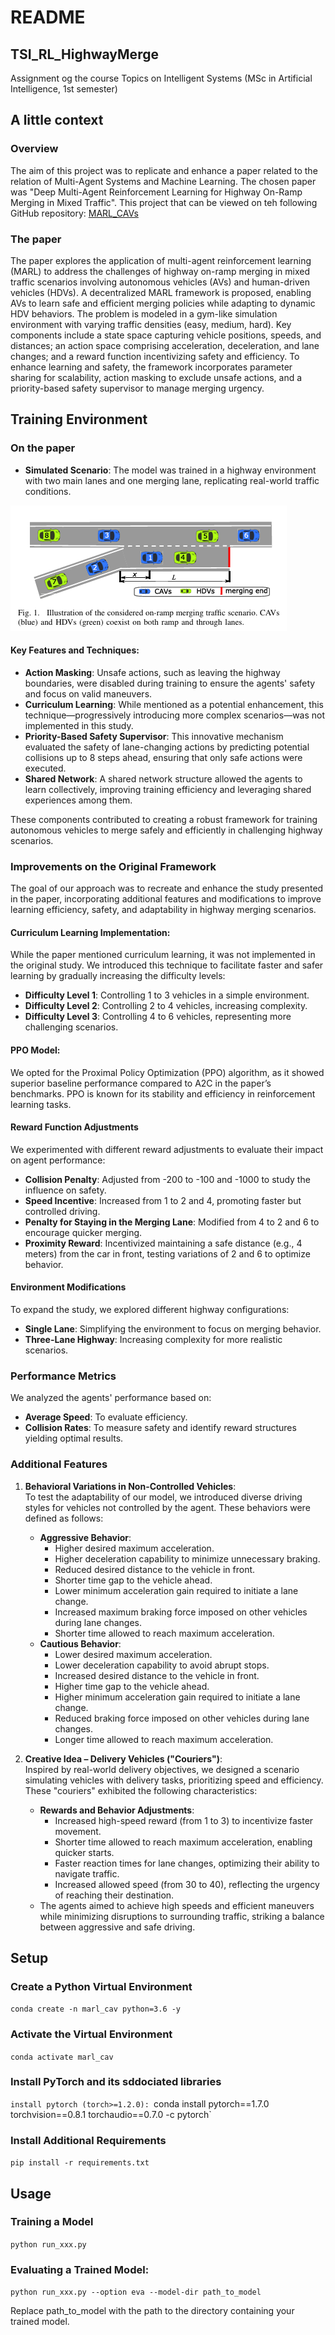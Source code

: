 # README

## TSI_RL_HighwayMerge
Assignment og the course Topics on Intelligent Systems (MSc in Artificial Intelligence, 1st semester)

## A little context
### Overview
The aim of this project was to replicate and enhance a paper related to the relation of Multi-Agent Systems and Machine Learning. The chosen paper was "Deep Multi-Agent Reinforcement Learning for Highway On-Ramp Merging in Mixed Traffic". This project that can be viewed on teh following GitHub repository: [MARL_CAVs](https://github.com/DongChen06/MARL_CAVs?tab=readme-ov-file)

### The paper
The paper explores the application of multi-agent reinforcement learning (MARL) to address the challenges of highway on-ramp merging in mixed traffic scenarios involving autonomous vehicles (AVs) and human-driven vehicles (HDVs). A decentralized MARL framework is proposed, enabling AVs to learn safe and efficient merging policies while adapting to dynamic HDV behaviors. The problem is modeled in a gym-like simulation environment with varying traffic densities (easy, medium, hard). Key components include a state space capturing vehicle positions, speeds, and distances; an action space comprising acceleration, deceleration, and lane changes; and a reward function incentivizing safety and efficiency. To enhance learning and safety, the framework incorporates parameter sharing for scalability, action masking to exclude unsafe actions, and a priority-based safety supervisor to manage merging urgency. 

## Training Environment
### On the paper
- **Simulated Scenario**: The model was trained in a highway environment with two main lanes and one merging lane, replicating real-world traffic conditions.

![Environment](figures/environment.png)

#### Key Features and Techniques:
- **Action Masking**: Unsafe actions, such as leaving the highway boundaries, were disabled during training to ensure the agents' safety and focus on valid maneuvers.
- **Curriculum Learning**: While mentioned as a potential enhancement, this technique—progressively introducing more complex scenarios—was not implemented in this study.
- **Priority-Based Safety Supervisor**: This innovative mechanism evaluated the safety of lane-changing actions by predicting potential collisions up to 8 steps ahead, ensuring that only safe actions were executed.
- **Shared Network**: A shared network structure allowed the agents to learn collectively, improving training efficiency and leveraging shared experiences among them.

These components contributed to creating a robust framework for training autonomous vehicles to merge safely and efficiently in challenging highway scenarios.

### **Improvements on the Original Framework**

The goal of our approach was to recreate and enhance the study presented in the paper, incorporating additional features and modifications to improve learning efficiency, safety, and adaptability in highway merging scenarios.

#### **Curriculum Learning Implementation**:  
   While the paper mentioned curriculum learning, it was not implemented in the original study. We introduced this technique to facilitate faster and safer learning by gradually increasing the difficulty levels:
   - **Difficulty Level 1**: Controlling 1 to 3 vehicles in a simple environment.
   - **Difficulty Level 2**: Controlling 2 to 4 vehicles, increasing complexity.
   - **Difficulty Level 3**: Controlling 4 to 6 vehicles, representing more challenging scenarios.

 #### **PPO Model**:  
   We opted for the Proximal Policy Optimization (PPO) algorithm, as it showed superior baseline performance compared to A2C in the paper’s benchmarks. PPO is known for its stability and efficiency in reinforcement learning tasks.
   
#### **Reward Function Adjustments**
We experimented with different reward adjustments to evaluate their impact on agent performance:
- **Collision Penalty**: Adjusted from -200 to -100 and -1000 to study the influence on safety.  
- **Speed Incentive**: Increased from 1 to 2 and 4, promoting faster but controlled driving.  
- **Penalty for Staying in the Merging Lane**: Modified from 4 to 2 and 6 to encourage quicker merging.  
- **Proximity Reward**: Incentivized maintaining a safe distance (e.g., 4 meters) from the car in front, testing variations of 2 and 6 to optimize behavior.

#### **Environment Modifications**
To expand the study, we explored different highway configurations:
- **Single Lane**: Simplifying the environment to focus on merging behavior.  
- **Three-Lane Highway**: Increasing complexity for more realistic scenarios.

### **Performance Metrics**
We analyzed the agents' performance based on:
- **Average Speed**: To evaluate efficiency.  
- **Collision Rates**: To measure safety and identify reward structures yielding optimal results.

### **Additional Features**

1. **Behavioral Variations in Non-Controlled Vehicles**:  
   To test the adaptability of our model, we introduced diverse driving styles for vehicles not controlled by the agent. These behaviors were defined as follows:  
   - **Aggressive Behavior**:  
     - Higher desired maximum acceleration.  
     - Higher deceleration capability to minimize unnecessary braking.  
     - Reduced desired distance to the vehicle in front.  
     - Shorter time gap to the vehicle ahead.  
     - Lower minimum acceleration gain required to initiate a lane change.  
     - Increased maximum braking force imposed on other vehicles during lane changes.  
     - Shorter time allowed to reach maximum acceleration.  
   - **Cautious Behavior**:  
     - Lower desired maximum acceleration.  
     - Lower deceleration capability to avoid abrupt stops.  
     - Increased desired distance to the vehicle in front.  
     - Higher time gap to the vehicle ahead.  
     - Higher minimum acceleration gain required to initiate a lane change.  
     - Reduced braking force imposed on other vehicles during lane changes.  
     - Longer time allowed to reach maximum acceleration.  

2. **Creative Idea – Delivery Vehicles ("Couriers")**:  
   Inspired by real-world delivery objectives, we designed a scenario simulating vehicles with delivery tasks, prioritizing speed and efficiency. These "couriers" exhibited the following characteristics:  
   - **Rewards and Behavior Adjustments**:  
     - Increased high-speed reward (from 1 to 3) to incentivize faster movement.  
     - Shorter time allowed to reach maximum acceleration, enabling quicker starts.  
     - Faster reaction times for lane changes, optimizing their ability to navigate traffic.  
     - Increased allowed speed (from 30 to 40), reflecting the urgency of reaching their destination.  
   - The agents aimed to achieve high speeds and efficient maneuvers while minimizing disruptions to surrounding traffic, striking a balance between aggressive and safe driving.  
  

## Setup

### Create a Python Virtual Environment

`conda create -n marl_cav python=3.6 -y`

### Activate the Virtual Environment

`conda activate marl_cav`

### Install PyTorch and its sddociated libraries

`install pytorch (torch>=1.2.0): `conda install pytorch==1.7.0 torchvision==0.8.1 torchaudio==0.7.0 -c pytorch`

### Install Additional Requirements

`pip install -r requirements.txt`

## Usage

### Training a Model

`python run_xxx.py`

### Evaluating a Trained Model:

`python run_xxx.py --option eva --model-dir path_to_model`

Replace path_to_model with the path to the directory containing your trained model.

